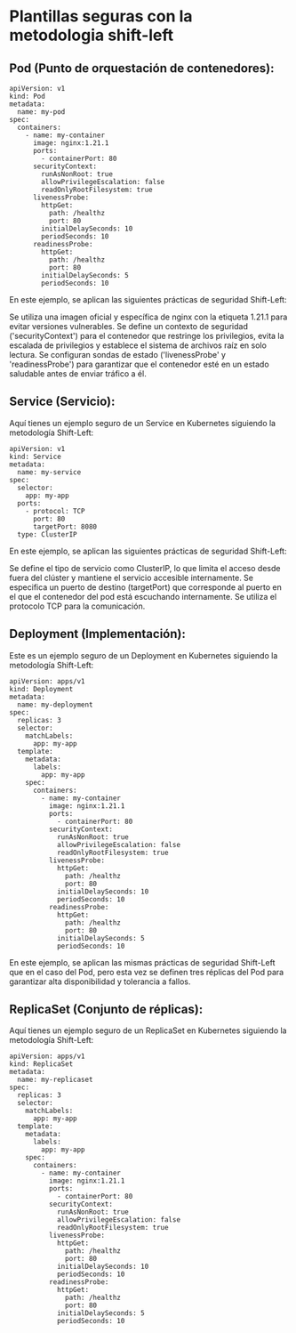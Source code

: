 # Plantillas seguras con la metodologia shift-left

## Pod (Punto de orquestación de contenedores):
```
apiVersion: v1
kind: Pod
metadata:
  name: my-pod
spec:
  containers:
    - name: my-container
      image: nginx:1.21.1
      ports:
        - containerPort: 80
      securityContext:
        runAsNonRoot: true
        allowPrivilegeEscalation: false
        readOnlyRootFilesystem: true
      livenessProbe:
        httpGet:
          path: /healthz
          port: 80
        initialDelaySeconds: 10
        periodSeconds: 10
      readinessProbe:
        httpGet:
          path: /healthz
          port: 80
        initialDelaySeconds: 5
        periodSeconds: 10

```
En este ejemplo, se aplican las siguientes prácticas de seguridad Shift-Left:

Se utiliza una imagen oficial y específica de nginx con la etiqueta 1.21.1 para evitar versiones vulnerables.
Se define un contexto de seguridad ('securityContext') para el contenedor que restringe los privilegios, evita la escalada de privilegios y establece el sistema de archivos raíz en solo lectura.
Se configuran sondas de estado ('livenessProbe' y 'readinessProbe') para garantizar que el contenedor esté en un estado saludable antes de enviar tráfico a él.

## Service (Servicio):
Aquí tienes un ejemplo seguro de un Service en Kubernetes siguiendo la metodología Shift-Left:

```
apiVersion: v1
kind: Service
metadata:
  name: my-service
spec:
  selector:
    app: my-app
  ports:
    - protocol: TCP
      port: 80
      targetPort: 8080
  type: ClusterIP

```
En este ejemplo, se aplican las siguientes prácticas de seguridad Shift-Left:

Se define el tipo de servicio como ClusterIP, lo que limita el acceso desde fuera del clúster y mantiene el servicio accesible internamente.
Se especifica un puerto de destino (targetPort) que corresponde al puerto en el que el contenedor del pod está escuchando internamente.
Se utiliza el protocolo TCP para la comunicación.

## Deployment (Implementación):
Este es un ejemplo seguro de un Deployment en Kubernetes siguiendo la metodología Shift-Left:

```
apiVersion: apps/v1
kind: Deployment
metadata:
  name: my-deployment
spec:
  replicas: 3
  selector:
    matchLabels:
      app: my-app
  template:
    metadata:
      labels:
        app: my-app
    spec:
      containers:
        - name: my-container
          image: nginx:1.21.1
          ports:
            - containerPort: 80
          securityContext:
            runAsNonRoot: true
            allowPrivilegeEscalation: false
            readOnlyRootFilesystem: true
          livenessProbe:
            httpGet:
              path: /healthz
              port: 80
            initialDelaySeconds: 10
            periodSeconds: 10
          readinessProbe:
            httpGet:
              path: /healthz
              port: 80
            initialDelaySeconds: 5
            periodSeconds: 10

```
En este ejemplo, se aplican las mismas prácticas de seguridad Shift-Left que en el caso del Pod, pero esta vez se definen tres réplicas del Pod para garantizar alta disponibilidad y tolerancia a fallos.

## ReplicaSet (Conjunto de réplicas):
Aquí tienes un ejemplo seguro de un ReplicaSet en Kubernetes siguiendo la metodología Shift-Left:

```
apiVersion: apps/v1
kind: ReplicaSet
metadata:
  name: my-replicaset
spec:
  replicas: 3
  selector:
    matchLabels:
      app: my-app
  template:
    metadata:
      labels:
        app: my-app
    spec:
      containers:
        - name: my-container
          image: nginx:1.21.1
          ports:
            - containerPort: 80
          securityContext:
            runAsNonRoot: true
            allowPrivilegeEscalation: false
            readOnlyRootFilesystem: true
          livenessProbe:
            httpGet:
              path: /healthz
              port: 80
            initialDelaySeconds: 10
            periodSeconds: 10
          readinessProbe:
            httpGet:
              path: /healthz
              port: 80
            initialDelaySeconds: 5
            periodSeconds: 10

```
